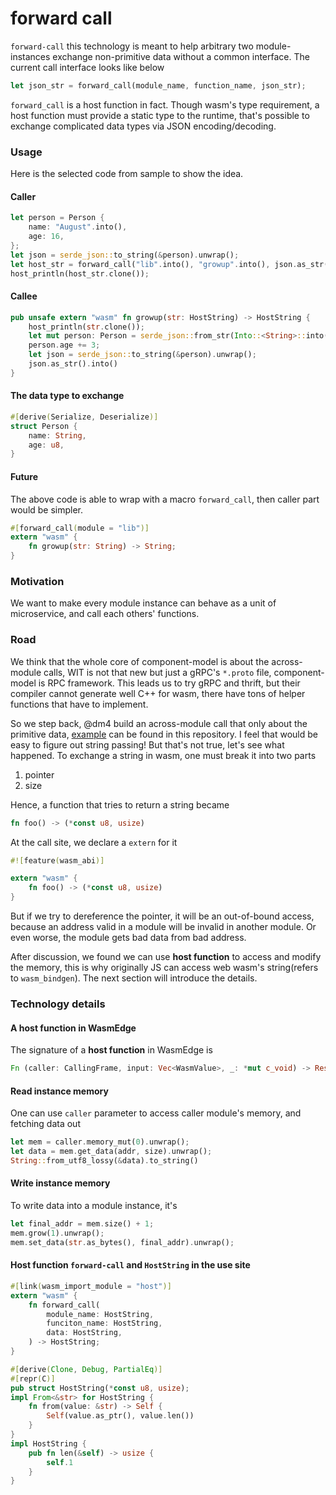 # forward call

`forward-call` this technology is meant to help arbitrary two module-instances exchange non-primitive data without a common interface. The current call interface looks like below

```rust
let json_str = forward_call(module_name, function_name, json_str);
```

`forward_call` is a host function in fact. Though wasm's type requirement, a host function must provide a static type to the runtime, that's possible to exchange complicated data types via JSON encoding/decoding.

### Usage

Here is the selected code from sample to show the idea.

#### Caller

```rust
let person = Person {
    name: "August".into(),
    age: 16,
};
let json = serde_json::to_string(&person).unwrap();
let host_str = forward_call("lib".into(), "growup".into(), json.as_str().into());
host_println(host_str.clone());
```

#### Callee

```rust
pub unsafe extern "wasm" fn growup(str: HostString) -> HostString {
    host_println(str.clone());
    let mut person: Person = serde_json::from_str(Into::<String>::into(str).as_str()).unwrap();
    person.age += 3;
    let json = serde_json::to_string(&person).unwrap();
    json.as_str().into()
}
```

#### The data type to exchange

```rust
#[derive(Serialize, Deserialize)]
struct Person {
    name: String,
    age: u8,
}
```

#### Future

The above code is able to wrap with a macro `forward_call`, then caller part would be simpler.

```rust
#[forward_call(module = "lib")]
extern "wasm" {
    fn growup(str: String) -> String;
}
```

### Motivation

We want to make every module instance can behave as a unit of microservice, and call each others' functions.

### Road

We think that the whole core of component-model is about the across-module calls, WIT is not that new but just a gRPC's `*.proto` file, component-model is RPC framework. This leads us to try gRPC and thrift, but their compiler cannot generate well C++ for wasm, there have tons of helper functions that have to implement.

So we step back, @dm4 build an across-module call that only about the primitive data, [example](../integer-add/) can be found in this repository. I feel that would be easy to figure out string passing! But that's not true, let's see what happened. To exchange a string in wasm, one must break it into two parts

1. pointer
2. size

Hence, a function that tries to return a string became

```rust
fn foo() -> (*const u8, usize)
```

At the call site, we declare a `extern` for it

```rust
#![feature(wasm_abi)]

extern "wasm" {
    fn foo() -> (*const u8, usize)
}
```

But if we try to dereference the pointer, it will be an out-of-bound access, because an address valid in a module will be invalid in another module. Or even worse, the module gets bad data from bad address.

After discussion, we found we can use **host function** to access and modify the memory, this is why originally JS can access web wasm's string(refers to `wasm_bindgen`). The next section will introduce the details.

### Technology details

#### A host function in WasmEdge

The signature of a **host function** in WasmEdge is

```rust
Fn (caller: CallingFrame, input: Vec<WasmValue>, _: *mut c_void) -> Result<Vec<WasmValue>, HostFuncError>
```

#### Read instance memory

One can use `caller` parameter to access caller module's memory, and fetching data out

```rust
let mem = caller.memory_mut(0).unwrap();
let data = mem.get_data(addr, size).unwrap();
String::from_utf8_lossy(&data).to_string()
```

#### Write instance memory

To write data into a module instance, it's

```rust
let final_addr = mem.size() + 1;
mem.grow(1).unwrap();
mem.set_data(str.as_bytes(), final_addr).unwrap();
```

#### Host function `forward-call` and `HostString` in the use site

```rust
#[link(wasm_import_module = "host")]
extern "wasm" {
    fn forward_call(
        module_name: HostString,
        funciton_name: HostString,
        data: HostString,
    ) -> HostString;
}

#[derive(Clone, Debug, PartialEq)]
#[repr(C)]
pub struct HostString(*const u8, usize);
impl From<&str> for HostString {
    fn from(value: &str) -> Self {
        Self(value.as_ptr(), value.len())
    }
}
impl HostString {
    pub fn len(&self) -> usize {
        self.1
    }
}
```
